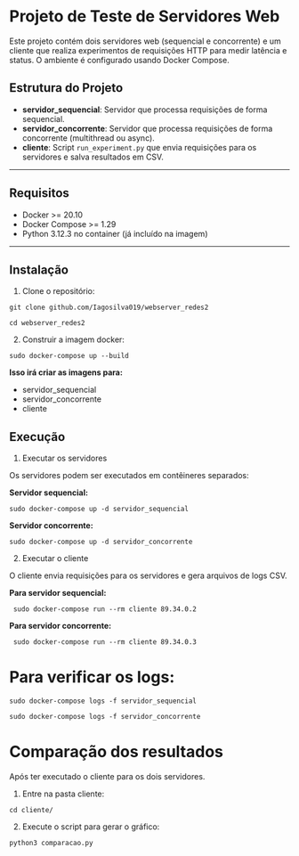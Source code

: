 # Projeto de Teste de Servidores Web

Este projeto contém dois servidores web (sequencial e concorrente) e um cliente que realiza experimentos de requisições HTTP para medir latência e status. O ambiente é configurado usando Docker Compose.

## Estrutura do Projeto

- **servidor_sequencial**: Servidor que processa requisições de forma sequencial.
- **servidor_concorrente**: Servidor que processa requisições de forma concorrente (multithread ou async).
- **cliente**: Script `run_experiment.py` que envia requisições para os servidores e salva resultados em CSV.

---

## Requisitos

- Docker >= 20.10  
- Docker Compose >= 1.29  
- Python 3.12.3 no container (já incluído na imagem)

---

## Instalação

1. Clone o repositório:

```git clone github.com/Iagosilva019/webserver_redes2```

 ```cd webserver_redes2```


2. Construir a imagem docker:
   
```sudo docker-compose up --build```

 **Isso irá criar as imagens para:**
- servidor_sequencial
- servidor_concorrente
- cliente

## Execução
1. Executar os servidores

Os servidores podem ser executados em contêineres separados:

 **Servidor sequencial:**
 
```sudo docker-compose up -d servidor_sequencial```

 **Servidor concorrente:**
 
```sudo docker-compose up -d servidor_concorrente```

2. Executar o cliente

O cliente envia requisições para os servidores e gera arquivos de logs CSV.

 **Para servidor sequencial:**
 
``` sudo docker-compose run --rm cliente 89.34.0.2```

 **Para servidor concorrente:**
 
``` sudo docker-compose run --rm cliente 89.34.0.3```



# Para verificar os logs:

```sudo docker-compose logs -f servidor_sequencial```

```sudo docker-compose logs -f servidor_concorrente```

# Comparação dos resultados
Após ter executado o cliente para os dois servidores.

1. Entre na pasta cliente:

```cd cliente/```

2. Execute o script para gerar o gráfico:

```python3 comparacao.py```





